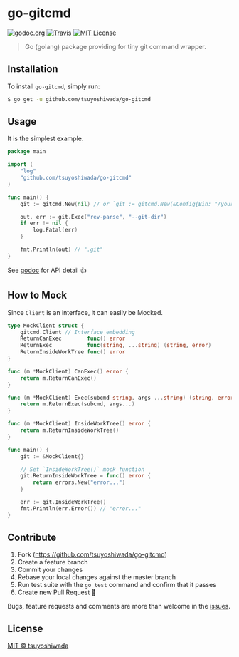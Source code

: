 # go-gitcmd

[![godoc.org](https://img.shields.io/badge/godoc-reference-blue.svg?style=flat-square)](https://godoc.org/github.com/tsuyoshiwada/go-gitcmd)
[![Travis](https://img.shields.io/travis/tsuyoshiwada/go-gitcmd.svg?style=flat-square)](https://travis-ci.org/tsuyoshiwada/go-gitcmd)
[![MIT License](http://img.shields.io/badge/license-MIT-blue.svg?style=flat-square)](https://github.com/tsuyoshiwada/go-gitcmd/blob/master/LICENSE)

> Go (golang) package providing for tiny git command wrapper.




## Installation

To install `go-gitcmd`, simply run:

```bash
$ go get -u github.com/tsuyoshiwada/go-gitcmd
```




## Usage

It is the simplest example.

```go
package main

import (
	"log"
	"github.com/tsuyoshiwada/go-gitcmd"
)

func main() {
	git := gitcmd.New(nil) // or `git := gitcmd.New(&Config{Bin: "/your/custom/git/bin"})`

	out, err := git.Exec("rev-parse", "--git-dir")
	if err != nil {
		log.Fatal(err)
	}

	fmt.Println(out) // ".git"
}
```

See [godoc](https://godoc.org/github.com/tsuyoshiwada/go-gitcmd) for API detail :+1:




## How to Mock

Since `Client` is an interface, it can easily be Mocked.

```go
type MockClient struct {
	gitcmd.Client // Interface embedding
	ReturnCanExec        func() error
	ReturnExec           func(string, ...string) (string, error)
	ReturnInsideWorkTree func() error
}

func (m *MockClient) CanExec() error {
	return m.ReturnCanExec()
}

func (m *MockClient) Exec(subcmd string, args ...string) (string, error) {
	return m.ReturnExec(subcmd, args...)
}

func (m *MockClient) InsideWorkTree() error {
	return m.ReturnInsideWorkTree()
}

func main() {
	git := &MockClient{}

	// Set `InsideWorkTree()` mock function
	git.ReturnInsideWorkTree = func() error {
		return errors.New("error...")
	}

	err := git.InsideWorkTree()
	fmt.Println(err.Error()) // "error..."
}
```




## Contribute

1. Fork (https://github.com/tsuyoshiwada/go-gitcmd)
1. Create a feature branch
1. Commit your changes
1. Rebase your local changes against the master branch
1. Run test suite with the `go test` command and confirm that it passes
1. Create new Pull Request :muscle:

Bugs, feature requests and comments are more than welcome in the [issues](https://github.com/tsuyoshiwada/go-gitcmd/issues).




## License

[MIT © tsuyoshiwada](./LICENSE)
